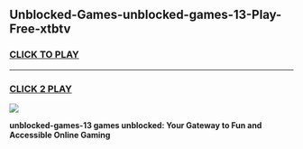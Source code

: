 
## Unblocked-Games-unblocked-games-13-Play-Free-xtbtv
<h3>
<a href="https://premium76.site?title=unblocked-games-13&ref=19M">CLICK TO PLAY</a></h3>
<hr>

<h3>
<a href="https://premium76.site?title=unblocked-games-13&ref=19M">CLICK 2 PLAY</a>
  
</h3>

<a href="https://premium76.site?title=unblocked-games-13&ref=19M"><img src="https://clearcache.store/games.png"></a>


**unblocked-games-13 games unblocked: Your Gateway to Fun and Accessible Online Gaming**
